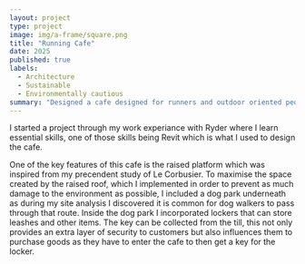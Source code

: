 ```yaml
---
layout: project
type: project
image: img/a-frame/square.png
title: "Running Cafe"
date: 2025
published: true
labels:
  - Architecture
  - Sustainable
  - Environmentally cautious
summary: "Designed a cafe designed for runners and outdoor oriented people that took into account part of the environment, my first ever project alongside Ryder Architecture"
---
```


I started a project through my work experiance with Ryder where I learn essential skills, one of those skills being Revit which is what I used to design the cafe.

One of the key features of this cafe is the raised platform which was inspired from my precendent study of Le Corbusier. To maximise the space created by the raised roof, which I implemented in order to prevent as much damage to the environment as possible, I included a dog park underneath as during my site analysis I discovered it is common for dog walkers to pass through that route.
Inside the dog park I incorporated lockers that can store leashes and other items. The key can be collected from the till, this not only provides an extra layer of security to customers but also influences them to purchase goods as they have to enter the cafe to then get a key for the locker.
